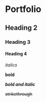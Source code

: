 # Portfolio

## Heading 2

### Heading 3

#### Heading 4

*italics*

**bold**

**_bold and italic_**

~~strikethrough~~
